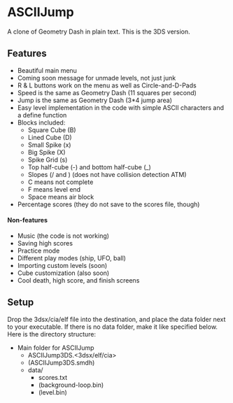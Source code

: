 # ASCIIJump
A clone of Geometry Dash in plain text. This is the 3DS version.

## Features
* Beautiful main menu
* Coming soon message for unmade levels, not just junk
* R & L buttons work on the menu as well as Circle-and-D-Pads
* Speed is the same as Geometry Dash (11 squares per second)
* Jump is the same as Geometry Dash (3*4 jump area)
* Easy level implementation in the code with simple ASCII characters and a define function
* Blocks included:
  * Square Cube (B)
  * Lined Cube (D)
  * Small Spike (x)
  * Big Spike (X)
  * Spike Grid (s)
  * Top half-cube (-) and bottom half-cube (_)
  * Slopes (/ and \) (does not have collision detection ATM)
  * C means not complete
  * F means level end
  * Space means air block
* Percentage scores (they do not save to the scores file, though)

#### Non-features
* Music (the code is not working)
* Saving high scores
* Practice mode
* Different play modes (ship, UFO, ball)
* Importing custom levels (soon)
* Cube customization (also soon)
* Cool death, high score, and finish screens

## Setup
Drop the 3dsx/cia/elf file into the destination, and place the data folder next to your executable. If there is no data folder, make it like specified below. Here is the directory structure:
* Main folder for ASCIIJump
  * ASCIIJump3DS.<3dsx/elf/cia>
  * (ASCIIJump3DS.smdh)
  * data/
    * scores.txt
    * (background-loop.bin)
    * (level<x>.bin)
